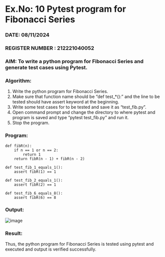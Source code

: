 # Ex.No: 10  Pytest program for Fibonacci Series

### DATE: 08/11/2024                                                                           
### REGISTER NUMBER : 212221040052
### AIM: To write a python program for Fibonacci Series and generate test cases using Pytest. 

### Algorithm:

1. Write the python program for Fibonacci Series. 
2. Make sure that function name should be “def test_*():” and the line to be tested 
should have assert keyword at the beginning. 
3. Write some test cases for to be tested and save it as “test_fib.py”. 
4. Open command prompt and change the directory to where pytest and program is 
saved and type “pytest test_fib.py” and run it. 
5. Stop the program.

### Program:

```
def fibR(n):
    if n == 1 or n == 2:
        return 1
    return fibR(n - 1) + fibR(n - 2)

def test_fib_1_equals_1():
    assert fibR(1) == 1

def test_fib_2_equals_1():
    assert fibR(2) == 1

def test_fib_6_equals_8():
    assert fibR(6) == 8
```










### Output:
![image](https://github.com/user-attachments/assets/63e992f1-1f31-48e7-beb5-b865af3cc912)

### Result:
Thus, the python program for Fibonacci Series is tested using pytest and executed and output is verified successfully.


